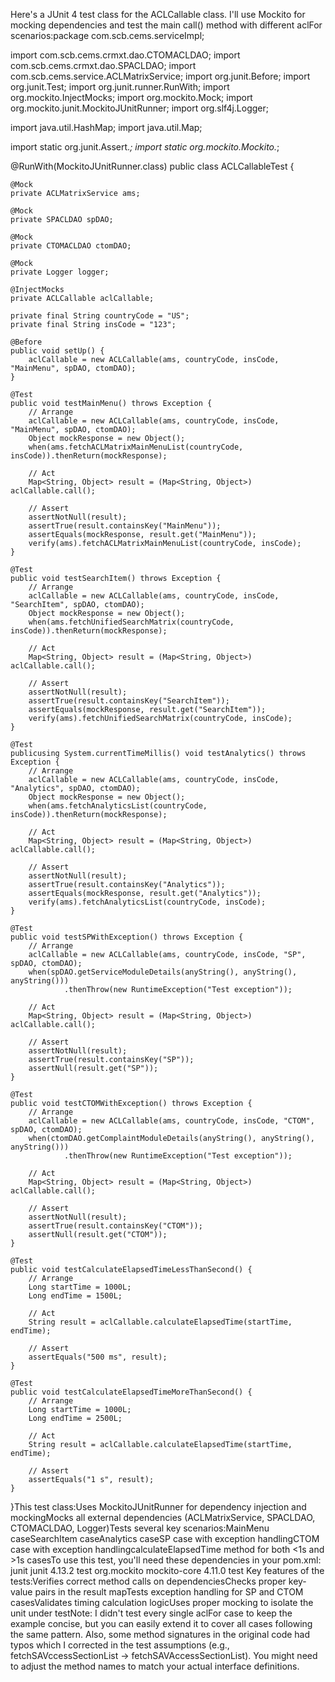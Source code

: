 Here's a JUnit 4 test class for the ACLCallable class. I'll use Mockito for mocking dependencies and test the main call() method with different aclFor scenarios:package com.scb.cems.serviceImpl;

import com.scb.cems.crmxt.dao.CTOMACLDAO;
import com.scb.cems.crmxt.dao.SPACLDAO;
import com.scb.cems.service.ACLMatrixService;
import org.junit.Before;
import org.junit.Test;
import org.junit.runner.RunWith;
import org.mockito.InjectMocks;
import org.mockito.Mock;
import org.mockito.junit.MockitoJUnitRunner;
import org.slf4j.Logger;

import java.util.HashMap;
import java.util.Map;

import static org.junit.Assert.*;
import static org.mockito.Mockito.*;

@RunWith(MockitoJUnitRunner.class)
public class ACLCallableTest {

    @Mock
    private ACLMatrixService ams;

    @Mock
    private SPACLDAO spDAO;

    @Mock
    private CTOMACLDAO ctomDAO;

    @Mock
    private Logger logger;

    @InjectMocks
    private ACLCallable aclCallable;

    private final String countryCode = "US";
    private final String insCode = "123";

    @Before
    public void setUp() {
        aclCallable = new ACLCallable(ams, countryCode, insCode, "MainMenu", spDAO, ctomDAO);
    }

    @Test
    public void testMainMenu() throws Exception {
        // Arrange
        aclCallable = new ACLCallable(ams, countryCode, insCode, "MainMenu", spDAO, ctomDAO);
        Object mockResponse = new Object();
        when(ams.fetchACLMatrixMainMenuList(countryCode, insCode)).thenReturn(mockResponse);

        // Act
        Map<String, Object> result = (Map<String, Object>) aclCallable.call();

        // Assert
        assertNotNull(result);
        assertTrue(result.containsKey("MainMenu"));
        assertEquals(mockResponse, result.get("MainMenu"));
        verify(ams).fetchACLMatrixMainMenuList(countryCode, insCode);
    }

    @Test
    public void testSearchItem() throws Exception {
        // Arrange
        aclCallable = new ACLCallable(ams, countryCode, insCode, "SearchItem", spDAO, ctomDAO);
        Object mockResponse = new Object();
        when(ams.fetchUnifiedSearchMatrix(countryCode, insCode)).thenReturn(mockResponse);

        // Act
        Map<String, Object> result = (Map<String, Object>) aclCallable.call();

        // Assert
        assertNotNull(result);
        assertTrue(result.containsKey("SearchItem"));
        assertEquals(mockResponse, result.get("SearchItem"));
        verify(ams).fetchUnifiedSearchMatrix(countryCode, insCode);
    }

    @Test
    publicusing System.currentTimeMillis() void testAnalytics() throws Exception {
        // Arrange
        aclCallable = new ACLCallable(ams, countryCode, insCode, "Analytics", spDAO, ctomDAO);
        Object mockResponse = new Object();
        when(ams.fetchAnalyticsList(countryCode, insCode)).thenReturn(mockResponse);

        // Act
        Map<String, Object> result = (Map<String, Object>) aclCallable.call();

        // Assert
        assertNotNull(result);
        assertTrue(result.containsKey("Analytics"));
        assertEquals(mockResponse, result.get("Analytics"));
        verify(ams).fetchAnalyticsList(countryCode, insCode);
    }

    @Test
    public void testSPWithException() throws Exception {
        // Arrange
        aclCallable = new ACLCallable(ams, countryCode, insCode, "SP", spDAO, ctomDAO);
        when(spDAO.getServiceModuleDetails(anyString(), anyString(), anyString()))
                .thenThrow(new RuntimeException("Test exception"));

        // Act
        Map<String, Object> result = (Map<String, Object>) aclCallable.call();

        // Assert
        assertNotNull(result);
        assertTrue(result.containsKey("SP"));
        assertNull(result.get("SP"));
    }

    @Test
    public void testCTOMWithException() throws Exception {
        // Arrange
        aclCallable = new ACLCallable(ams, countryCode, insCode, "CTOM", spDAO, ctomDAO);
        when(ctomDAO.getComplaintModuleDetails(anyString(), anyString(), anyString()))
                .thenThrow(new RuntimeException("Test exception"));

        // Act
        Map<String, Object> result = (Map<String, Object>) aclCallable.call();

        // Assert
        assertNotNull(result);
        assertTrue(result.containsKey("CTOM"));
        assertNull(result.get("CTOM"));
    }

    @Test
    public void testCalculateElapsedTimeLessThanSecond() {
        // Arrange
        Long startTime = 1000L;
        Long endTime = 1500L;

        // Act
        String result = aclCallable.calculateElapsedTime(startTime, endTime);

        // Assert
        assertEquals("500 ms", result);
    }

    @Test
    public void testCalculateElapsedTimeMoreThanSecond() {
        // Arrange
        Long startTime = 1000L;
        Long endTime = 2500L;

        // Act
        String result = aclCallable.calculateElapsedTime(startTime, endTime);

        // Assert
        assertEquals("1 s", result);
    }
}This test class:Uses MockitoJUnitRunner for dependency injection and mockingMocks all external dependencies (ACLMatrixService, SPACLDAO, CTOMACLDAO, Logger)Tests several key scenarios:MainMenu caseSearchItem caseAnalytics caseSP case with exception handlingCTOM case with exception handlingcalculateElapsedTime method for both <1s and >1s casesTo use this test, you'll need these dependencies in your pom.xml:<dependencies>
    <dependency>
        <groupId>junit</groupId>
        <artifactId>junit</artifactId>
        <version>4.13.2</version>
        <scope>test</scope>
    </dependency>
    <dependency>
        <groupId>org.mockito</groupId>
        <artifactId>mockito-core</artifactId>
        <version>4.11.0</version>
        <scope>test</scope>
    </dependency>
</dependencies>Key features of the tests:Verifies correct method calls on dependenciesChecks proper key-value pairs in the result mapTests exception handling for SP and CTOM casesValidates timing calculation logicUses proper mocking to isolate the unit under testNote: I didn't test every single aclFor case to keep the example concise, but you can easily extend it to cover all cases following the same pattern. Also, some method signatures in the original code had typos which I corrected in the test assumptions (e.g., fetchSAVccessSectionList → fetchSAVAccessSectionList). You might need to adjust the method names to match your actual interface definitions.
